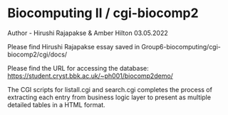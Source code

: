 Biocomputing II / cgi-biocomp2
==============================

Author - Hirushi Rajapakse & Amber Hilton 03.05.2022

Please find Hirushi Rajapakse essay saved in Group6-biocomputing/cgi-biocomp2/cgi/docs/

Please find the URL for accessing the database: https://student.cryst.bbk.ac.uk/~ph001/biocomp2demo/

The CGI scripts for listall.cgi and search.cgi completes the process of extracting each entry from business logic layer to present as multiple detailed tables in a HTML format.





